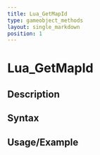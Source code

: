 ```yaml
---
title: Lua_GetMapId
type: gameobject_methods
layout: single_markdown
position: 1
---
```


# Lua_GetMapId

## Description

## Syntax

## Usage/Example


